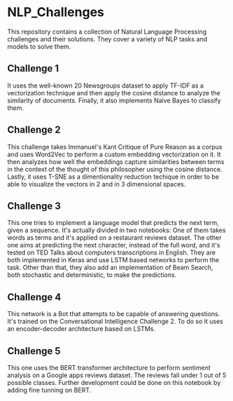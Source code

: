 # NLP_Challenges
This repository contains a collection of Natural Language Processing challenges and their solutions. They cover a variety of NLP tasks and models to solve them.

## Challenge 1
It uses the well-known 20 Newsgroups dataset to apply TF-IDF as a vectorization technique and then apply the cosine distance to analyze the similarity of documents. Finally, it also implements Naive Bayes to classify them.

## Challenge 2
This challenge takes Immanuel's Kant Critique of Pure Reason as a corpus and uses Word2Vec to perform a custom embedding vectorization on it. It then analyzes how well the embeddings capture similarities between terms in the context of the thought of this philosopher using the cosine distance. Lastly, it uses T-SNE as a dimentionality reduction techique in order to be able to visualize the vectors in 2 and in 3 dimensional spaces.

## Challenge 3
This one tries to implement a language model that predicts the next term, given a sequence. It's actually divided in two notebooks: One of them takes words as terms and it's applied on a restaurant reviews dataset. The other one aims at predicting the next character, instead of the full word, and it's tested on TED Talks about computers transcriptions in English. They are both implemented in Keras and use LSTM based networks to perform the task. Other than that, they also add an implementation of Beam Search, both stochastic and deterministic, to make the predictions.

## Challenge 4
This network is a Bot that attempts to be capable of answering questions. It's trained on the Conversational Intelligence Challenge 2. To do so it uses an encoder-decoder architecture based on LSTMs.

## Challenge 5
This one uses the BERT transformer architecture to perform sentiment analysis on a Google apps reviews dataset. The reviews fall under 1 out of 5 possible classes. Further development could be done on this notebook by adding fine tunning on BERT.